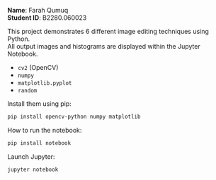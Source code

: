 **Name**: Farah Qumuq  
**Student ID**: B2280.060023

This project demonstrates 6 different image editing techniques using Python.  
All output images and histograms are displayed within the Jupyter Notebook.

- `cv2` (OpenCV)
- `numpy`
- `matplotlib.pyplot`
- `random`

Install them using pip:

```bash
pip install opencv-python numpy matplotlib
```

How to run the notebook:
```bash
pip install notebook
```
Launch Jupyter:
```bash
jupyter notebook
```
